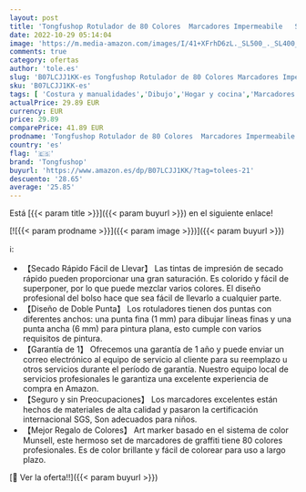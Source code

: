 ```yaml
---
layout: post
title: 'Tongfushop Rotulador de 80 Colores  Marcadores Impermeabile   SGS Certificación Marker Pen  Rotuladores Doble Punta con Base y Maletín de Transporte  Adecuado para Bocetos  Cómics y Garabatos'
date: 2022-10-29 05:14:04
image: 'https://m.media-amazon.com/images/I/41+XFrhD6zL._SL500_._SL400_.jpg'
comments: true
category: ofertas
author: 'tole.es'
slug: 'B07LCJJ1KK-es Tongfushop Rotulador de 80 Colores Marcadores Impermeabile...'
sku: 'B07LCJJ1KK-es'
tags: [ 'Costura y manualidades','Dibujo','Hogar y cocina','Marcadores','Materiales de dibujo','rotulador','rotuladores','tongfushop','🇪🇸', ]
actualPrice: 29.89 EUR
currency: EUR
price: 29.89
comparePrice: 41.89 EUR
prodname: 'Tongfushop Rotulador de 80 Colores  Marcadores Impermeabile   SGS Certificación Marker Pen  Rotuladores Doble Punta con Base y Maletín de Transporte  Adecuado para Bocetos  Cómics y Garabatos'
country: 'es'
flag: '🇪🇸'
brand: 'Tongfushop'
buyurl: 'https://www.amazon.es/dp/B07LCJJ1KK/?tag=tolees-21'
descuento: '28.65'
average: '25.85'
---
```


Está [{{< param title >}}]({{< param buyurl >}}) en el siguiente enlace!

[![{{< param prodname >}}]({{< param image >}})]({{< param buyurl >}})

ℹ️:

- 【Secado Rápido Fácil de Llevar】 Las tintas de impresión de secado rápido pueden proporcionar una gran saturación. Es colorido y fácil de superponer, por lo que puede mezclar varios colores. El diseño profesional del bolso hace que sea fácil de llevarlo a cualquier parte.
- 【Diseño de Doble Punta】 Los rotuladores tienen dos puntas con diferentes anchos: una punta fina (1 mm) para dibujar líneas finas y una punta ancha (6 mm) para pintura plana, esto cumple con varios requisitos de pintura.
- 【Garantía de 1】 Ofrecemos una garantía de 1 año y puede enviar un correo electrónico al equipo de servicio al cliente para su reemplazo u otros servicios durante el período de garantía. Nuestro equipo local de servicios profesionales le garantiza una excelente experiencia de compra en Amazon.
- 【Seguro y sin Preocupaciones】 Los marcadores excelentes están hechos de materiales de alta calidad y pasaron la certificación internacional SGS, Son adecuados para niños.
- 【Mejor Regalo de Colores】 Art marker basado en el sistema de color Munsell, este hermoso set de marcadores de graffiti tiene 80 colores profesionales. Es de color brillante y fácil de colorear para uso a largo plazo.

[🛒 Ver la oferta!!]({{< param buyurl >}})
